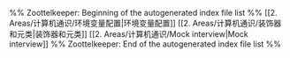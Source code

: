 %% Zoottelkeeper: Beginning of the autogenerated index file list  %%
 [[2. Areas/计算机通识/环境变量配置|环境变量配置]]
 [[2. Areas/计算机通识/装饰器和元类|装饰器和元类]]
 [[2. Areas/计算机通识/Mock interview|Mock interview]]
%% Zoottelkeeper: End of the autogenerated index file list  %%
